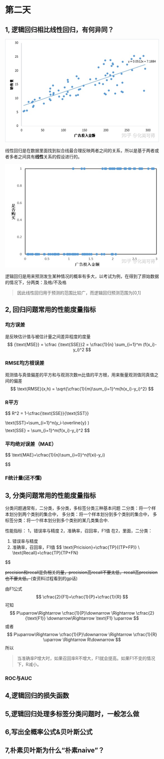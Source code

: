 
# 第二天

## 1, 逻辑回归相比线性回归，有何异同？
![image](https://github.com/Laopeng2019/KaikebaAI-mianshixunlian/blob/master/%E5%BC%80%E8%AF%BE%E5%90%A7AI%E9%9D%A2%E8%AF%95%E8%AE%AD%E7%BB%83/image/%E7%BA%BF%E6%80%A7%E5%9B%9E%E5%BD%92.jpg)

线性回归是在数据里面找到拟合线最合理反映两者之间的关系，所以是基于两者或者多者之间具有**线性**关系的假设进行的。

![image](https://github.com/Laopeng2019/KaikebaAI-mianshixunlian/blob/master/%E5%BC%80%E8%AF%BE%E5%90%A7AI%E9%9D%A2%E8%AF%95%E8%AE%AD%E7%BB%83/image/%E9%80%BB%E8%BE%91%E5%9B%9E%E5%BD%92.jpg)

逻辑回归是用来预测发生某种情况的概率有多大，以考试为例，在得到了原始数据的情况下，分两类：及格/不及格
>因此线性回归用于预测的范围比较广，而逻辑回归预测范围为[0,1]




## 2, 回归问题常用的性能度量指标
### 均方误差
是反映估计值与被估计量之间差异程度的度量
$$
    {\text{MSE}} = \cfrac {\text{SSE}}2 = \cfrac{1}{n} \sum_{i=1}^m (f(x_i)-y_i)^2
$$

### RMSE均方根误差
观测值与真值偏差的平方和与观测次数m比值的平方根，用来衡量观测值同真值之间的偏差
$$
    \text{RMSE}(x,h) = \sqrt{\cfrac{1}{m}\sum_{i=1}^m(h(x_i)-y_i)^2}
$$

### R平方
$$
    R^2 = 1-\cfrac{\text{SSE}}{\text{SST}} 

$$
$$
    \text{SST}=\sum_{i=1}^n(y_i-\overline{y} ) 
$$
$$
    \text{SSE} = \sum_{i=1}^m(f(x_i)-y_i)^2
$$

### 平均绝对误差（MAE）
$$
    \text{MAE}=\cfrac{1}{n}\sum_{i=0}^n(f(xi)-y_i)

$$

### F统计量(还不懂)




## 3, 分类问题常用的性能度量指标
分类问题通常有，二分类，多分类，多标签分类三种基本问题
二分类：将一个样本划分到两个类别的集合中，
多分类：将一个样本划分到多个类别的集合中，
多标签分类：将一个样本划分到多个类别的某几类集合中.

性能指标：
1，错误率与精度
2，准确率，召回率，F1值
在2，里面，二分类：
1. 错误率与精度
2. 准确率，召回率，F1值
$$
    \text{Pricision}=\cfrac{TP}{(TP+FP)} \\
    \text{Recall}=\cfrac{TP}{TP+FN}

$$


~~precision和recall是负相关的量，precision高recall不要太低，recall高precision也不要太低。~~(查资料过程看到的gp话)

由F1公式
$$
    \cfrac{2}{F1}=\cfrac{1}{P}+\cfrac{1}{R}
$$
可知
$$
    P\uparrow\Rightarrow \cfrac{1}{P}\downarrow \Rightarrow \cfrac{2}{\text{F1}} \downarrow\Rightarrow \text{F1} \uparrow
$$
或者
$$
    P\uparrow\Rightarrow \cfrac{1}{P}\downarrow \Rightarrow \cfrac{1}{R} \uparrow \Rightarrow R\downarrow   
$$
所以
>当准确率P增大时，如果召回率R不增大，F1就会提高。如果F1不变的情况下，R减小。

### ROC与AUC




## 4,逻辑回归的损失函数


## 5,逻辑回归处理多标签分类问题时，一般怎么做


## 6,写出全概率公式\&贝叶斯公式


## 7,朴素贝叶斯为什么“朴素naive”？



